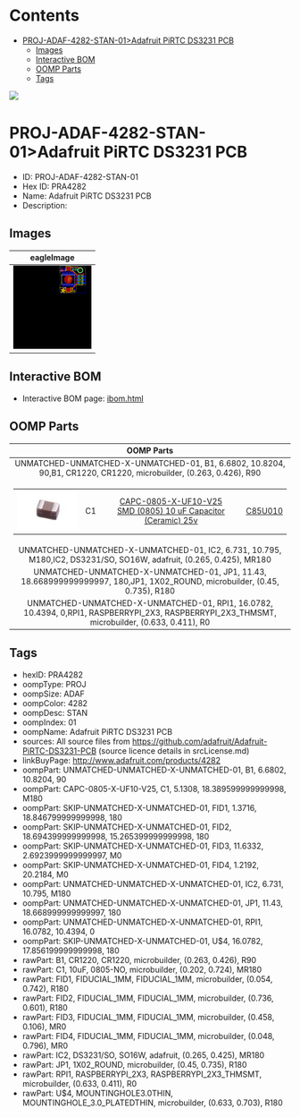 



Contents
========

* [PROJ-ADAF-4282-STAN-01>Adafruit PiRTC DS3231 PCB](#proj-adaf-4282-stan-01adafruit-pirtc-ds3231-pcb)
	* [Images](#images)
	* [Interactive BOM](#interactive-bom)
	* [OOMP Parts](#oomp-parts)
	* [Tags](#tags)
  
![][im]
# PROJ-ADAF-4282-STAN-01>Adafruit PiRTC DS3231 PCB

- ID: PROJ-ADAF-4282-STAN-01
- Hex ID: PRA4282
- Name: Adafruit PiRTC DS3231 PCB
- Description: 

## Images
  
  

|eagleImage|
| :---: |
|[![eagleImage](eagleImage_140.png)](eagleImage_600.png)|

## Interactive BOM

- Interactive BOM page: [ibom.html](kicad/bom/ibom.html)

## OOMP Parts
  

|OOMP Parts|
| :---: |
|UNMATCHED-UNMATCHED-X-UNMATCHED-01, B1, 6.6802, 10.8204, 90,B1, CR1220, CR1220, microbuilder, (0.263, 0.426), R90|
|<table><tr><td>![CAPC-0805-X-UF10-V25](https://raw.githubusercontent.com/oomlout/oomlout_OOMP_parts/main/CAPC-0805-X-UF10-V25/image_140.jpg)</td><td> C1</td><td>[CAPC-0805-X-UF10-V25<br>SMD (0805) 10 uF Capacitor (Ceramic) 25v](https://github.com/oomlout/oomlout_OOMP_parts/tree/main/CAPC-0805-X-UF10-V25/)</td><td>[C85U010](https://github.com/oomlout/oomlout_OOMP_parts/tree/main/CAPC-0805-X-UF10-V25/)</td></tr></table>|
|UNMATCHED-UNMATCHED-X-UNMATCHED-01, IC2, 6.731, 10.795, M180,IC2, DS3231/SO, SO16W, adafruit, (0.265, 0.425), MR180|
|UNMATCHED-UNMATCHED-X-UNMATCHED-01, JP1, 11.43, 18.668999999999997, 180,JP1, 1X02_ROUND, microbuilder, (0.45, 0.735), R180|
|UNMATCHED-UNMATCHED-X-UNMATCHED-01, RPI1, 16.0782, 10.4394, 0,RPI1, RASPBERRYPI_2X3, RASPBERRYPI_2X3_THMSMT, microbuilder, (0.633, 0.411), R0|

## Tags

- hexID: PRA4282
- oompType: PROJ
- oompSize: ADAF
- oompColor: 4282
- oompDesc: STAN
- oompIndex: 01
- oompName: Adafruit PiRTC DS3231 PCB
- sources: All source files from https://github.com/adafruit/Adafruit-PiRTC-DS3231-PCB (source licence details in srcLicense.md)
- linkBuyPage: http://www.adafruit.com/products/4282
- oompPart: UNMATCHED-UNMATCHED-X-UNMATCHED-01, B1, 6.6802, 10.8204, 90
- oompPart: CAPC-0805-X-UF10-V25, C1, 5.1308, 18.389599999999998, M180
- oompPart: SKIP-UNMATCHED-X-UNMATCHED-01, FID1, 1.3716, 18.846799999999998, 180
- oompPart: SKIP-UNMATCHED-X-UNMATCHED-01, FID2, 18.694399999999998, 15.265399999999998, 180
- oompPart: SKIP-UNMATCHED-X-UNMATCHED-01, FID3, 11.6332, 2.6923999999999997, M0
- oompPart: SKIP-UNMATCHED-X-UNMATCHED-01, FID4, 1.2192, 20.2184, M0
- oompPart: UNMATCHED-UNMATCHED-X-UNMATCHED-01, IC2, 6.731, 10.795, M180
- oompPart: UNMATCHED-UNMATCHED-X-UNMATCHED-01, JP1, 11.43, 18.668999999999997, 180
- oompPart: UNMATCHED-UNMATCHED-X-UNMATCHED-01, RPI1, 16.0782, 10.4394, 0
- oompPart: SKIP-UNMATCHED-X-UNMATCHED-01, U$4, 16.0782, 17.856199999999998, 180
- rawPart: B1, CR1220, CR1220, microbuilder, (0.263, 0.426), R90
- rawPart: C1, 10uF, 0805-NO, microbuilder, (0.202, 0.724), MR180
- rawPart: FID1, FIDUCIAL_1MM, FIDUCIAL_1MM, microbuilder, (0.054, 0.742), R180
- rawPart: FID2, FIDUCIAL_1MM, FIDUCIAL_1MM, microbuilder, (0.736, 0.601), R180
- rawPart: FID3, FIDUCIAL_1MM, FIDUCIAL_1MM, microbuilder, (0.458, 0.106), MR0
- rawPart: FID4, FIDUCIAL_1MM, FIDUCIAL_1MM, microbuilder, (0.048, 0.796), MR0
- rawPart: IC2, DS3231/SO, SO16W, adafruit, (0.265, 0.425), MR180
- rawPart: JP1, 1X02_ROUND, microbuilder, (0.45, 0.735), R180
- rawPart: RPI1, RASPBERRYPI_2X3, RASPBERRYPI_2X3_THMSMT, microbuilder, (0.633, 0.411), R0
- rawPart: U$4, MOUNTINGHOLE3.0THIN, MOUNTINGHOLE_3.0_PLATEDTHIN, microbuilder, (0.633, 0.703), R180



[im]: eagleImage_450.png
